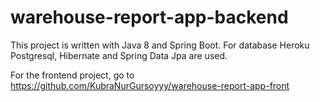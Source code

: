 # warehouse-report-app-backend
This project is written with Java 8 and Spring Boot. For database Heroku Postgresql, Hibernate and Spring Data Jpa are used.  

For the frontend project, go to https://github.com/KubraNurGursoyyy/warehouse-report-app-front
